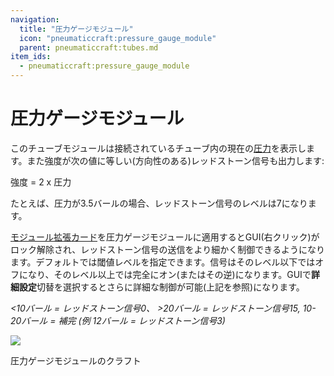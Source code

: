 ```yaml
---
navigation:
  title: "圧力ゲージモジュール"
  icon: "pneumaticcraft:pressure_gauge_module"
  parent: pneumaticcraft:tubes.md
item_ids:
  - pneumaticcraft:pressure_gauge_module
---
```


# 圧力ゲージモジュール

このチューブモジュールは接続されているチューブ内の現在の[圧力](../base_concepts/pressure.md)を表示します。また強度が次の値に等しい(方向性のある)<Color hex="#f00">レッドストーン信号</Color>も出力します:

<Color hex="#272"> 強度 = 2 x 圧力</Color>

たとえば、圧力が3.5バールの場合、レッドストーン信号のレベルは7になります。

<ItemImage id="pneumaticcraft:module_expansion_card" />

[モジュール拡張カード](./module_expansion_card.md)を圧力ゲージモジュールに適用するとGUI(右クリック)がロック解除され、<Color hex="#f00">レッドストーン信号</Color>の送信をより細かく制御できるようになります。デフォルトでは閾値レベルを指定できます。信号はそのレベル以下ではオフになり、そのレベル以上では完全にオン(またはその逆)になります。GUIで**詳細設定**切替を選択するとさらに詳細な制御が可能(上記を参照)になります。

<a name="img"></a>
*<10バール = レッドストーン信号0、 >20バール = レッドストーン信号15, 10-20バール = 補完 (例 12バール = レッドストーン信号3)*

![](pressure_gauge_gui.png)

圧力ゲージモジュールのクラフト

<Recipe id="pneumaticcraft:pressure_gauge_module" />

